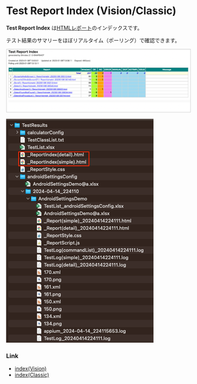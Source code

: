 # Test Report Index (Vision/Classic)

**Test Report Index** は[HTMLレポート](../creating_testclass/test_result_files_ja.md)のインデックスです。

テスト結果のサマリーをほぼリアルタイム（ポーリング）で確認できます。

![Test Report Index](_images/test_report_index.png)

![Test Report Index file](_images/report_index_file.png)

### Link

- [index(Vision)](../../index_ja.md)
- [index(Classic)](../../classic/index_ja.md)
